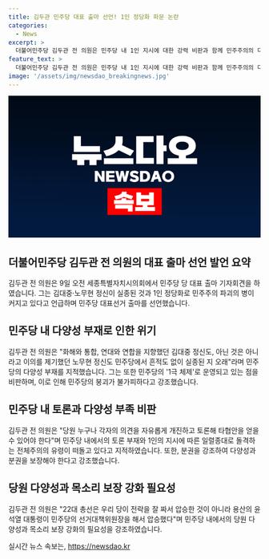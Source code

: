 ```yaml
---
title: 김두관 민주당 대표 출마 선언! 1인 정당화 파문 논란
categories:
  - News
excerpt: >
  더불어민주당 김두관 전 의원은 민주당 내 1인 지시에 대한 강력 비판과 함께 민주주의의 다양성과 분권을 강조하며 민주당의 위기론을 제기했다. 그는 김대중·노무현 정신이 민주당에서 실종된 것으로 지적하고, 당내 현상을 전체주의의 유령으로 비판하며 당 대표에 출마 선언했다. 또한, 당내 1%의 다른 목소리도 대변할 책무가 있다고 강조했다. 이에 대한 더 자세한 내용은 아래 링크를 참조 바랍니다.
feature_text: >
  더불어민주당 김두관 전 의원은 민주당 내 1인 지시에 대한 강력 비판과 함께 민주주의의 다양성과 분권을 강조하며 민주당의 위기론을 제기했다. 그는 김대중·노무현 정신이 민주당에서 실종된 것으로 지적하고, 당내 현상을 전체주의의 유령으로 비판하며 당 대표에 출마 선언했다. 또한, 당내 1%의 다른 목소리도 대변할 책무가 있다고 강조했다. 이에 대한 더 자세한 내용은 아래 링크를 참조 바랍니다.
image: '/assets/img/newsdao_breakingnews.jpg'
---
```


<p><img src="/assets/img/newsdao_breakingnews.jpg" alt="flaretime 속보" /></p>

<h2 data-ke-size="size26">더불어민주당 김두관 전 의원의 대표 출마 선언 발언 요약</h2>

<p data-ke-size="size16">김두관 전 의원은 9일 오전 세종특별자치시의회에서 민주당 당 대표 출마 기자회견을 하였습니다. 그는 김대중·노무현 정신이 실종된 것과 1인 정당화로 민주주의 파괴의 병이 커지고 있다고 언급하며 민주당 대표선거 출마를 선언했습니다.</p>

<h2 data-ke-size="size26">민주당 내 다양성 부재로 인한 위기</h2>

<p data-ke-size="size16">김두관 전 의원은 "화해와 통합, 연대와 연합을 지향했던 김대중 정신도, 아닌 것은 아니라고 이의를 제기했던 노무현 정신도 민주당에서 흔적도 없이 실종된 지 오래"라며 민주당의 다양성 부재를 지적했습니다. 그는 또한 민주당의 '1극 체제'로 운영되고 있는 점을 비판하며, 이로 인해 민주당의 붕괴가 불가피하다고 강조했습니다.</p>

<h2 data-ke-size="size26">민주당 내 토론과 다양성 부족 비판</h2>

<p data-ke-size="size16">김두관 전 의원은 "당원 누구나 각자의 의견을 자유롭게 개진하고 토론해 타협안을 얻을 수 있어야 한다"며 민주당 내에서의 토론 부재와 1인의 지시에 따른 일렬종대로 돌격하는 전체주의의 유령이 떠돌고 있다고 지적하였습니다. 또한, 분권을 강조하여 다양성과 분권을 보장해야 한다고 강조했습니다.</p>

<h2 data-ke-size="size26">당원 다양성과 목소리 보장 강화 필요성</h2>

<p data-ke-size="size16">김두관 전 의원은 "22대 총선은 우리 당이 전략을 잘 짜서 압승한 것이 아니라 용산의 윤석열 대통령이 민주당의 선거대책위원장을 해서 압승했다"며 민주당 내에서의 당원 다양성과 목소리 보장 강화의 필요성을 강조하였습니다.</p>
실시간 뉴스 속보는, <a href="https://newsdao.kr" rel="dofollow">https://newsdao.kr</a>


